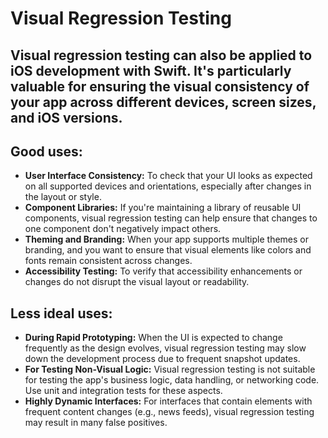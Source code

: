 # Visual Regression Testing

## Visual regression testing can also be applied to iOS development with Swift. It's particularly valuable for ensuring the visual consistency of your app across different devices, screen sizes, and iOS versions.

## Good uses:

- **User Interface Consistency:** To check that your UI looks as expected on all supported devices and orientations, especially after changes in the layout or style.
- **Component Libraries:** If you're maintaining a library of reusable UI components, visual regression testing can help ensure that changes to one component don't negatively impact others.
- **Theming and Branding:** When your app supports multiple themes or branding, and you want to ensure that visual elements like colors and fonts remain consistent across changes.
- **Accessibility Testing:** To verify that accessibility enhancements or changes do not disrupt the visual layout or readability.

## Less ideal uses:

- **During Rapid Prototyping:** When the UI is expected to change frequently as the design evolves, visual regression testing may slow down the development process due to frequent snapshot updates.
- **For Testing Non-Visual Logic:** Visual regression testing is not suitable for testing the app's business logic, data handling, or networking code. Use unit and integration tests for these aspects.
- **Highly Dynamic Interfaces:** For interfaces that contain elements with frequent content changes (e.g., news feeds), visual regression testing may result in many false positives.
